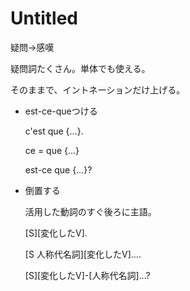 # Untitled

疑問→感嘆

疑問詞たくさん。単体でも使える。

そのままで、イントネーションだけ上げる。

- est-ce-queつける
    
    c'est que {…}.
    
    ce = que {…}
    
    est-ce que {…}?
    
- 倒置する
    
    活用した動詞のすぐ後ろに主語。
    
    [S][変化したV].
    
    [S 人称代名詞][変化したV]….
    
    [S][変化したV]-[人称代名詞]…?